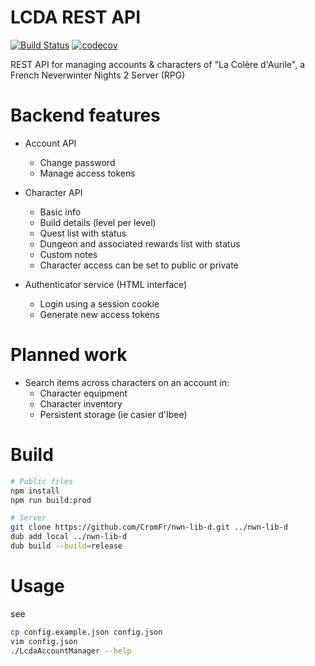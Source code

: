 # LCDA REST API
[![Build Status](https://travis-ci.org/CromFr/LcdaAccountManager.svg?branch=master)](https://travis-ci.org/CromFr/LcdaAccountManager)
[![codecov](https://codecov.io/gh/CromFr/LcdaAccountManager/branch/master/graph/badge.svg)](https://codecov.io/gh/CromFr/LcdaAccountManager)

REST API for managing accounts & characters of "La Colère d'Aurile", a French Neverwinter Nights 2 Server (RPG)


# Backend features
- Account API
	* Change password
	* Manage access tokens

- Character API
	* Basic info
	* Build details (level per level)
	* Quest list with status
	* Dungeon and associated rewards list with status
	* Custom notes
	* Character access can be set to public or private

- Authenticator service (HTML interface)
	- Login using a session cookie
	- Generate new access tokens

# Planned work
- Search items across characters on an account in:
    + Character equipment
    + Character inventory
    + Persistent storage (ie casier d'Ibee)



# Build

```sh
# Public files
npm install
npm run build:prod

# Server
git clone https://github.com/CromFr/nwn-lib-d.git ../nwn-lib-d
dub add local ../nwn-lib-d
dub build --build=release
```

# Usage

see
```sh
cp config.example.json config.json
vim config.json
./LcdaAccountManager --help
```

